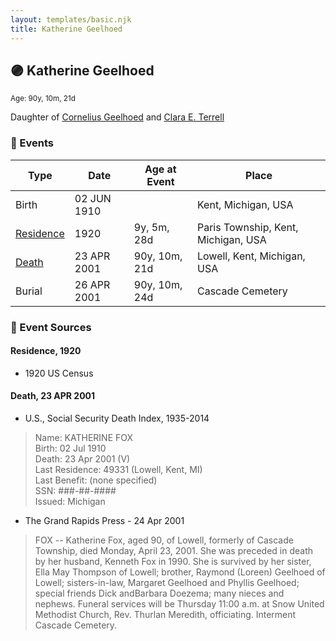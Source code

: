 ```yaml
---
layout: templates/basic.njk
title: Katherine Geelhoed
---
```

## 🟣 Katherine Geelhoed
<small>Age: 90y, 10m, 21d</small>

Daughter of [Cornelius Geelhoed](/people/9/92844960) and [Clara E. Terrell](/people/6/62490094)

### 📆 Events

Type | Date | Age at Event | Place
------ | ------ | ------ | ------
Birth | 02 JUN 1910 |  | Kent, Michigan, USA
[Residence](#event-event-0) | 1920 | 9y, 5m, 28d | Paris Township, Kent, Michigan, USA
[Death](#event-event-4) | 23 APR 2001 | 90y, 10m, 21d | Lowell, Kent, Michigan, USA
Burial | 26 APR 2001 | 90y, 10m, 24d | Cascade Cemetery

### 📰 Event Sources

#### <a id="event-event-0"></a> Residence, 1920
* 1920 US Census

#### <a id="event-event-4"></a> Death, 23 APR 2001
* U.S., Social Security Death Index, 1935-2014
>   
  > Name: KATHERINE FOX  
  > Birth: 02 Jul 1910  
  > Death: 23 Apr 2001 (V)  
  > Last Residence: 49331 (Lowell, Kent, MI)  
  > Last Benefit: (none specified)  
  > SSN: ###-##-####  
  > Issued: Michigan
* The Grand Rapids Press  - 24 Apr 2001
>   
  > FOX -- Katherine Fox, aged 90, of Lowell, formerly of Cascade Township, died Monday, April 23, 2001. She was preceded in death by her husband, Kenneth Fox in 1990. She is survived by her sister, Ella May Thompson of Lowell; brother, Raymond (Loreen) Geelhoed of Lowell; sisters-in-law, Margaret Geelhoed and Phyllis Geelhoed; special friends Dick andBarbara Doezema; many nieces and nephews. Funeral services will be Thursday 11:00 a.m. at Snow United Methodist Church, Rev. Thurlan Meredith, officiating. Interment Cascade Cemetery.
